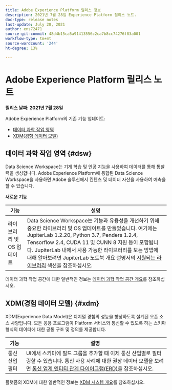 ```yaml
---
title: Adobe Experience Platform 릴리스 정보
description: 2021년 7월 28일 Experience Platform 릴리스 노트.
doc-type: release notes
last-update: July 28, 2021
author: ens72471
source-git-commit: 48d4b15ca5a91413556c2ca7b8cc74276f83a001
workflow-type: tm+mt
source-wordcount: '244'
ht-degree: 13%

---
```



# Adobe Experience Platform 릴리스 노트

**릴리스 날짜: 2021년 7월 28일**

Adobe Experience Platform의 기존 기능 업데이트:

- [데이터 과학 작업 영역](#dsw)
- [XDM(경험 데이터 모델)](#xdm)

## 데이터 과학 작업 영역 {#dsw}

Data Science Workspace는 기계 학습 및 인공 지능을 사용하여 데이터를 통해 통찰력을 생성합니다. Adobe Experience Platform에 통합된 Data Science Workspace을 사용하면 Adobe 솔루션에서 컨텐츠 및 데이터 자산을 사용하여 예측을 할 수 있습니다.

**새로운 기능**

| 기능 | 설명 |
| --- | --- |
| 라이브러리 및 OS 업데이트 | Data Science Workspace는 기능과 유용성을 개선하기 위해 중요한 라이브러리 및 OS 업데이트를 만들었습니다. 여기에는 JupiterLab 1.2.20, Python 3.7, Penders 1.2.4, Tensorflow 2.4, CUDA 11 및 CUNN 8 지원 등이 포함됩니다. JupiterLab 내에서 사용 가능한 라이브러리를 보는 방법에 대해 알아보려면 JupiterLab 노트북 개요 설명서의 [지원되는 라이브러리](../../data-science-workspace/jupyterlab/overview.md#supported-libraries) 섹션을 참조하십시오. |

데이터 과학 작업 공간에 대한 일반적인 정보는 [데이터 과학 작업 공간 개요](../../data-science-workspace/home.md)를 참조하십시오.

## XDM(경험 데이터 모델) {#xdm}

XDM(Experience Data Model)은 디지털 경험의 성능을 향상하도록 설계된 오픈 소스 사양입니다. 모든 응용 프로그램이 Platform 서비스와 통신할 수 있도록 하는 스키마 형식의 데이터에 대한 공통 구조 및 정의를 제공합니다.

| 기능 | 설명 |
| --- | --- |
| 통신 산업 필터 | UI에서 스키마에 필드 그룹을 추가할 때 이제 통신 산업별로 필터링할 수 있습니다. 통신 사용 사례에 대한 권장 데이터 모델을 보려면 [통신 업계 엔티티 관계 다이어그램(ERD)](../../xdm/schema/industries/telecom.md)을 참조하십시오. |

플랫폼의 XDM에 대한 일반적인 정보는 [XDM 시스템 개요](../../xdm/home.md)를 참조하십시오.